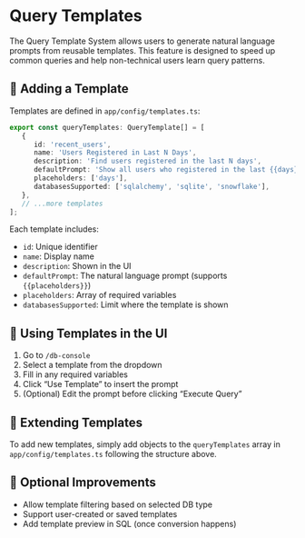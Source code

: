 # Query Templates

The Query Template System allows users to generate natural language prompts from reusable templates. This feature is designed to speed up common queries and help non-technical users learn query patterns.

## 🔧 Adding a Template

Templates are defined in `app/config/templates.ts`:

```ts
export const queryTemplates: QueryTemplate[] = [
   {
      id: 'recent_users',
      name: 'Users Registered in Last N Days',
      description: 'Find users registered in the last N days',
      defaultPrompt: 'Show all users who registered in the last {{days}} days',
      placeholders: ['days'],
      databasesSupported: ['sqlalchemy', 'sqlite', 'snowflake'],
   },
   // ...more templates
];
```

Each template includes:

- `id`: Unique identifier
- `name`: Display name
- `description`: Shown in the UI
- `defaultPrompt`: The natural language prompt (supports `{{placeholders}}`)
- `placeholders`: Array of required variables
- `databasesSupported`: Limit where the template is shown

## 🧪 Using Templates in the UI

1. Go to `/db-console`
2. Select a template from the dropdown
3. Fill in any required variables
4. Click “Use Template” to insert the prompt
5. (Optional) Edit the prompt before clicking “Execute Query”

## 📁 Extending Templates

To add new templates, simply add objects to the `queryTemplates` array in `app/config/templates.ts` following the structure above.

## 🔄 Optional Improvements

- Allow template filtering based on selected DB type
- Support user-created or saved templates
- Add template preview in SQL (once conversion happens)
